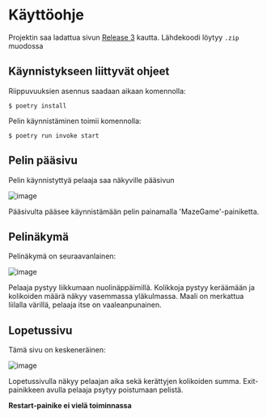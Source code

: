 # Käyttöohje 

Projektin saa ladattua sivun [Release 3](https://github.com/BananaMayo/ot-harjoitustyo/releases/tag/viikko7) kautta. Lähdekoodi löytyy `.zip` muodossa

## Käynnistykseen liittyvät ohjeet

Riippuvuuksien asennus saadaan aikaan komennolla:
```
$ poetry install
```
Pelin käynnistäminen toimii komennolla:
```
$ poetry run invoke start
```

## Pelin pääsivu
Pelin käynnistyttyä pelaaja saa näkyville pääsivun

![image](https://user-images.githubusercontent.com/101586122/166220946-a2b9d2e4-11cb-45c1-92ac-27c98a17f8bd.png)

Pääsivulta pääsee käynnistämään pelin painamalla 'MazeGame'-painiketta.

## Pelinäkymä
Pelinäkymä on seuraavanlainen:

![image](https://user-images.githubusercontent.com/101586122/166507570-9673e33d-3295-42ea-9004-2326e58c73f9.png)

Pelaaja pystyy liikkumaan nuolinäppäimillä. Kolikkoja pystyy keräämään ja kolikoiden määrä näkyy vasemmassa
yläkulmassa. Maali on merkattua liilalla värillä, pelaaja itse on vaaleanpunainen.

## Lopetussivu
Tämä sivu on keskeneräinen:

![image](https://user-images.githubusercontent.com/101586122/166506866-2cda5983-abb1-4c76-ae49-141fa20ef97e.png)

Lopetussivulla näkyy pelaajan aika sekä kerättyjen kolikoiden summa.
Exit-painikkeen avulla pelaaja psytyy poistumaan pelistä. 

**Restart-painike ei vielä toiminnassa**
